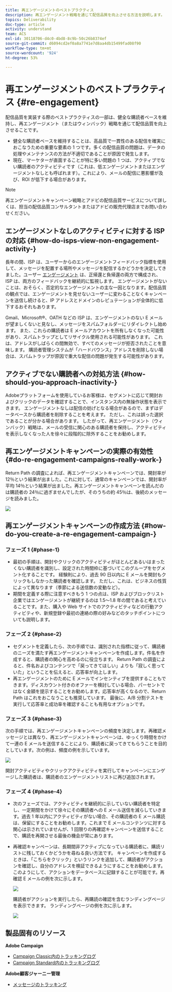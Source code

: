 ```yaml
---
title: 再エンゲージメントのベストプラクティス
description: 再エンゲージメント戦略を通じて配信品質を向上させる方法を説明します。
topics: Deliverability
doc-type: article
activity: understand
team: ACS
exl-id: 30118706-d4c0-4bd8-8c9b-50c26b8374ef
source-git-commit: d6094cd2ef0a8a7741e7d8aa4db15499fad08f90
workflow-type: tm+mt
source-wordcount: '924'
ht-degree: 53%

---
```


# 再エンゲージメントのベストプラクティス {#re-engagement}

配信品質を実装する際のベストプラクティスの一部は、健全な購読者ベースを維持し、再エンゲージメント（またはウィンバック）戦略を通じて配信品質を向上させることです。

* 健全な購読者ベースを維持することは、高品質で一貫性のある配信を確実におこなうための重要な要素の 1 つです。多くの配信品質の問題は、データの処理やメンテナンスの方法が不適切であることが原因で発生します。
* 現在、マーケターが直面することが特に多い問題の 1 つは、アクティブでない購読者のアクティビティです（これは、低エンゲージメントまたはエンゲージメントなしとも呼ばれます）。これにより、メールの配信に悪影響が及び、ROI が低下する場合があります。

>[!NOTE]
>
>再エンゲージメントキャンペーン戦略とアドビの配信品質サービスについて詳しくは、担当の配信品質コンサルタントまたはアドビの販売代理店までお問い合わせください。

## エンゲージメントなしのアクティビティに対する ISP の対応  {#how-do-isps-view-non-engagement-activity-}

長年の間、ISP は、ユーザーからのエンゲージメントフィードバック指標を使用して、メッセージを配置する場所やメッセージを配信するかどうかを決定してきました。ユーザー [エンゲージメント](/help/engagement.md) は、正帰還と負帰還の両方で構成され、ISP は、両方のフィードバックを継続的に監視します。 エンゲージメントがないことは、おそらく、否定的なエンゲージメントの主な一因となります。配信品質の観点では、エンゲージメントを見せないユーザーに変わることなくキャンペーンを送信し続けると、IP アドレスとドメインのレピュテーションが全体的に低下するおそれもあります。

Gmail、Microsoft®、OATH などの ISP は、エンゲージメントのない E メールが望ましくないと見なし、メッセージをスパムフォルダーにリダイレクトし始めます。 また、これらの購読者は E メールアカウントを所有しなくなった可能性があり、スパムトラップとしてリサイクル使用される可能性があります。 これは、アドレスがしばらくの間無効で、すべてのメッセージが拒否されたことを意味します。 購読者管理システムが「ハードバウンス」アドレスを削除しない場合は、スパムトラップが原因で重大な配信の問題が発生する可能性があります。

## アクティブでない購読者への対処方法  {#how-should-you-approach-inactivity-}

Adobeプラットフォームを使用しているお客様は、セグメントに応じて開封およびクリックのデータを確認することで、インスタンス内の無操作状態を表示できます。 エンゲージメントなしは配信の妨げとなる場合があるので、まずはデータベースから購読者を削除することを考えます。 ただし、これは誤った選択であることが分かる場合があります。 したがって、再エンゲージメント（ウィンバック）戦略は、メールの受信に関心のある購読者を保持し、アクティビティを表示しなくなった人を徐々に段階的に除外することをお勧めします。

## 再エンゲージメントキャンペーンの実際の有効性  {#do-re-engagement-campaigns-really-work-}

Return Path の調査によれば、再エンゲージメントキャンペーンでは、開封率が 12％という結果が出ました。これに対して、通常のキャンペーンでは、開封率が平均 14％という結果が出ました。再エンゲージメントキャンペーンを読んだのは購読者の 24％に過ぎませんでしたが、そのうちの約 45％は、後続のメッセージを読みました。

![](../../help/assets/deliverability_implementation_1.png)

## 再エンゲージメントキャンペーンの作成方法  {#how-do-you-create-a-re-engagement-campaign-}

### フェーズ 1 {#phase-1}

* 最初の手順は、開封やクリックのアクティビティがほとんどあるいはまったくない購読者を識別し、設定された時間枠に基づいてこのグループをセグメント化することです。 経験則により、過去 90 日以内に E メールを開封もクリックもしなかった購読者を確認します。 ただし、これは、ビジネスの性質によって異なります（季節による送信数の変動など）。
* 期間を定義する際に注意すべきもう 1 つの点は、ISP およびブロックリスト企業ではエンゲージメントが継続するのは 1.5～1.8 年の間であると考えていることです。また、購入や Web サイトでのアクティビティなどの行動アクティビティや、新規登録や最初の連絡の際の好みなどのタッチポイントについても説明します。

### フェーズ 2 {#phase-2}

* セグメントを定義したら、次の手順では、識別された指標に従って、購読者のニーズを満たす再エンゲージメントキャンペーンを作成します。件名を作成すると、購読者の関心を高めるのに役立ちます。 Return Path の調査によると、件名およびコンテンツで「戻ってきてほしい」よりも「寂しく思っていた」ということを伝えると、応答率が向上します。
* 再エンゲージメントのために E メールでインセンティブを提供することもできます。ディスカウント付きのオファーを検討している場合、パーセントではなく金額を提示することをお勧めします。応答率が高くなるので、Return Path はこれをおこなうことも推奨しています。 最後に、A/B 分割テストを実行して応答率と成功率を確認することも有用なオプションです。

### フェーズ 3 {#phase-3}

次の手順では、再エンゲージメントキャンペーンの頻度を決定します。再確認メッセージとは異なり、再エンゲージメントキャンペーンは、ゆっくり時間をかけて一連の E メールを送信することにより、購読者に戻ってきてもらうことを目的としています。次の例は、頻度の例を示しています。

![](../../help/assets/deliverability_implementation_2.png)

開封アクティビティやクリックアクティビティを実行してキャンペーンにエンゲージした購読者は、購読者のエンゲージメントリストに再び追加されます。

### フェーズ 4 {#phase-4}

* 次のフェーズでは、アクティビティを継続的に示していない購読者を特定し、一定期間をかけて徐々にその購読者への E メール送信を減らしていきます。過去 1 年以内にアクティビティがない場合、その購読者の E メール購読は、保留にすることをお勧めします。これまで E メールコンテンツに対する関心は示されていませんが、1 回限りの再確認キャンペーンを送信することで、購読を再開させる最後の機会が常にあります。
* 再確認キャンペーンは、長期間非アクティブになっている購読者に、購読リストに残しておくかどうかを尋ねる良い方法です。 キャンペーンを作成するときは、「こちらをクリック」というリンクを追加して、購読者がアクションを確認し、自分のアドレスを検証できるようにすることをお勧めします。このようにして、アクションをデータベースに記録することが可能です。再確認 E メールの例を次に示します。

  ![](../../help/assets/deliverability_implementation_3.png)

  購読者がアクションを実行したら、再購読の確認を含むランディングページを表示できます。 ランディングページの例を次に示します。

  ![](../../help/assets/deliverability_implementation_4.png)

## 製品固有のリソース

**Adobe Campaign**

* [Campaign Classic内のトラッキングログ](https://experienceleague.adobe.com/docs/campaign-classic/using/sending-messages/monitoring-deliveries/delivery-dashboard.html#tracking-logs)
* [Campaign Standard内のトラッキングログ](https://experienceleague.adobe.com/docs/campaign-standard/using/testing-and-sending/sending-and-tracking-messages/tracking-messages.html#tracking-logs)

**Adobe顧客ジャーニー管理**

* [メッセージのトラッキング](https://experienceleague.adobe.com/docs/journey-optimizer/using/reporting/message-tracking.html?lang=ja)
